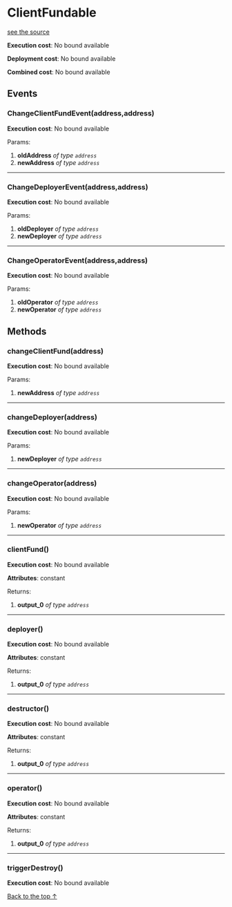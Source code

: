 # ClientFundable
[see the source](git+https://github.com/hubiinetwork/nahmii-contracts/tree/master/contracts/ClientFundable.sol)


**Execution cost**: No bound available

**Deployment cost**: No bound available

**Combined cost**: No bound available


## Events
### ChangeClientFundEvent(address,address)


**Execution cost**: No bound available


Params:

1. **oldAddress** *of type `address`*
2. **newAddress** *of type `address`*

--- 
### ChangeDeployerEvent(address,address)


**Execution cost**: No bound available


Params:

1. **oldDeployer** *of type `address`*
2. **newDeployer** *of type `address`*

--- 
### ChangeOperatorEvent(address,address)


**Execution cost**: No bound available


Params:

1. **oldOperator** *of type `address`*
2. **newOperator** *of type `address`*


## Methods
### changeClientFund(address)


**Execution cost**: No bound available


Params:

1. **newAddress** *of type `address`*


--- 
### changeDeployer(address)


**Execution cost**: No bound available


Params:

1. **newDeployer** *of type `address`*


--- 
### changeOperator(address)


**Execution cost**: No bound available


Params:

1. **newOperator** *of type `address`*


--- 
### clientFund()


**Execution cost**: No bound available

**Attributes**: constant



Returns:


1. **output_0** *of type `address`*

--- 
### deployer()


**Execution cost**: No bound available

**Attributes**: constant



Returns:


1. **output_0** *of type `address`*

--- 
### destructor()


**Execution cost**: No bound available

**Attributes**: constant



Returns:


1. **output_0** *of type `address`*

--- 
### operator()


**Execution cost**: No bound available

**Attributes**: constant



Returns:


1. **output_0** *of type `address`*

--- 
### triggerDestroy()


**Execution cost**: No bound available




[Back to the top ↑](#clientfundable)
